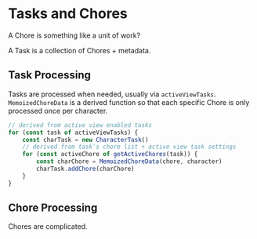 # Tasks and Chores

A Chore is something like a unit of work?

A Task is a collection of Chores + metadata.

## Task Processing

Tasks are processed when needed, usually via `activeViewTasks`. `MemoizedChoreData` is a
derived function so that each specific Chore is only processed once per character.

```ts
// derived from active view enabled tasks
for (const task of activeViewTasks) {
    const charTask = new CharacterTask()
    // derived from task's chore list + active view task settings
    for (const activeChore of getActiveChores(task)) {
        const charChore = MemoizedChoreData(chore, character)
        charTask.addChore(charChore)
    }
}
```

## Chore Processing

Chores are complicated.
